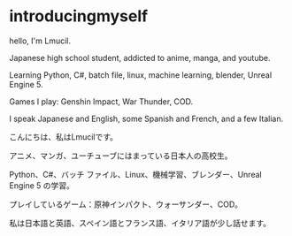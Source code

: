 # introducingmyself
hello, I'm Lmucil.

Japanese high school student, addicted to anime, manga, and youtube.

Learning Python, C#, batch file, linux, machine learning, blender, Unreal Engine 5.

Games I play: Genshin Impact, War Thunder, COD.

I speak Japanese and English, some Spanish and French, and a few Italian.


こんにちは、私はLmucilです。

アニメ、マンガ、ユーチューブにはまっている日本人の高校生。

Python、C#、バッチ ファイル、Linux、機械学習、ブレンダー、Unreal Engine 5 の学習。

プレイしているゲーム：原神インパクト、ウォーサンダー、COD。

私は日本語と英語、スペイン語とフランス語、イタリア語が少し話せます。
